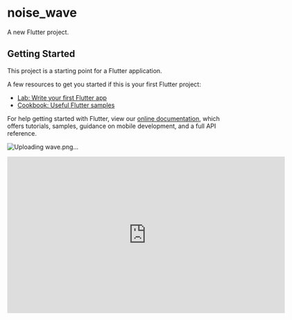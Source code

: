 # noise_wave

A new Flutter project.

## Getting Started

This project is a starting point for a Flutter application.

A few resources to get you started if this is your first Flutter project:

- [Lab: Write your first Flutter app](https://flutter.dev/docs/get-started/codelab)
- [Cookbook: Useful Flutter samples](https://flutter.dev/docs/cookbook)

For help getting started with Flutter, view our
[online documentation](https://flutter.dev/docs), which offers tutorials,
samples, guidance on mobile development, and a full API reference.

![Uploading wave.png…]()

<iframe width="640" height="360" src="https://user-images.githubusercontent.com/7083445/111905881-4a842f80-8a91-11eb-9fcc-af2af95102b2.mp4" frameborder="0" gesture="media" allowfullscreen=""></iframe>





